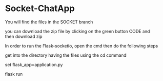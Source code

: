 # Socket-ChatApp
You will find the files in the SOCKET branch

you can download the zip file by clicking on the green button CODE and then download zip

In order to run the Flask-socketio, open the cmd then do the following steps

get into the directory having the files using the cd command

set flask_app=application.py

flask run

